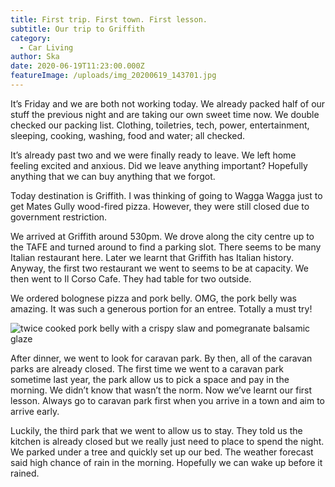 ```yaml
---
title: First trip. First town. First lesson.
subtitle: Our trip to Griffith
category:
  - Car Living
author: Ska
date: 2020-06-19T11:23:00.000Z
featureImage: /uploads/img_20200619_143701.jpg
---
```

It’s Friday and we are both not working today. We already packed half of our stuff the previous night and are taking our own sweet time now. We double checked our packing list. Clothing, toiletries, tech, power, entertainment, sleeping, cooking, washing, food and water; all checked.

It’s already past two and we were finally ready to leave. We left home feeling excited and anxious. Did we leave anything important? Hopefully anything that we can buy anything that we forgot.

Today destination is Griffith. I was thinking of going to Wagga Wagga just to get Mates Gully wood-fired pizza. However, they were still closed due to government restriction.

We arrived at Griffith around 530pm. We drove along the city centre up to the TAFE and turned around to find a parking slot. There seems to be many Italian restaurant here. Later we learnt that Griffith has Italian history. Anyway, the first two restaurant we went to seems to be at capacity. We then went to Il Corso Cafe. They had table for two outside.

We ordered bolognese pizza and pork belly. OMG, the pork belly was amazing. It was such a generous portion for an entree. Totally a must try!

![twice cooked pork belly with a crispy slaw and pomegranate balsamic glaze](/uploads/img_5553.jpg "Pork Belly")

After dinner, we went to look for caravan park. By then, all of the caravan parks are already closed. The first time we went to a caravan park sometime last year, the park allow us to pick a space and pay in the morning. We didn’t know that wasn’t the norm. Now we’ve learnt our first lesson. Always go to caravan park first when you arrive in a town and aim to arrive early.

Luckily, the third park that we went to allow us to stay. They told us the kitchen is already closed but we really just need to place to spend the night. We parked under a tree and quickly set up our bed. The weather forecast said high chance of rain in the morning. Hopefully we can wake up before it rained.